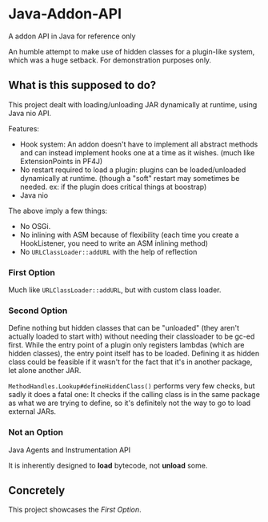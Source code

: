 # Java-Addon-API
A addon API in Java for reference only

An humble attempt to make use of hidden classes for a plugin-like system, which was a huge setback. For demonstration purposes only.

## What is this supposed to do?

This project dealt with loading/unloading JAR dynamically at runtime, using Java nio API.

Features:

- Hook system: An addon doesn't have to implement all abstract methods and can instead implement hooks one at a time as it wishes. (much like ExtensionPoints in PF4J)
- No restart required to load a plugin: plugins can be loaded/unloaded dynamically at runtime. (though a "soft" restart may sometimes be needed. ex: if the plugin does critical things at boostrap)
- Java nio

The above imply a few things:

- No OSGi.
- No inlining with ASM because of flexibility (each time you create a HookListener, you need to write an ASM inlining method)
- No `URLClassLoader::addURL` with the help of reflection

### First Option

Much like `URLClassLoader::addURL`, but with custom class loader.

### Second Option

Define nothing but hidden classes that can be "unloaded" (they aren't actually loaded to start with) without needing their classloader to be gc-ed first.
While the entry point of a plugin only registers lambdas (which are hidden classes), the entry point itself has to be loaded. Defining it as hidden class could be feasible if it wasn't for the fact that it's in another package, let alone another JAR.

`MethodHandles.Lookup#defineHiddenClass()` performs very few checks, but sadly it does a fatal one: It checks if the calling class is in the same package as what we are trying to define, so it's definitely not the way to go to load external JARs.

### Not an Option

Java Agents and Instrumentation API

It is inherently designed to **load** bytecode, not **unload** some.

## Concretely

This project showcases the *First Option*.
